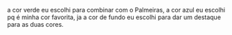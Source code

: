 a cor verde eu escolhi para combinar com o Palmeiras, a cor azul eu escolhi pq é minha cor favorita, ja a cor de fundo eu escolhi para dar um destaque para as duas cores.

